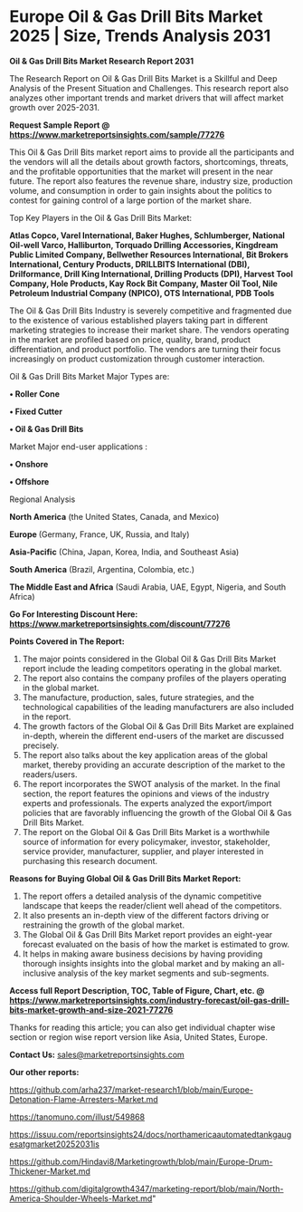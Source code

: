 # Europe Oil & Gas Drill Bits Market 2025 | Size, Trends Analysis 2031

<strong>Oil & Gas Drill Bits Market Research Report 2031</strong>

The Research Report on Oil & Gas Drill Bits Market is a Skillful and Deep Analysis of the Present Situation and Challenges. This research report also analyzes other important trends and market drivers that will affect market growth over 2025-2031.

<strong>Request Sample Report @ <a href=https://www.marketreportsinsights.com/sample/77276>https://www.marketreportsinsights.com/sample/77276</a></strong>

This Oil & Gas Drill Bits market report aims to provide all the participants and the vendors will all the details about growth factors, shortcomings, threats, and the profitable opportunities that the market will present in the near future. The report also features the revenue share, industry size, production volume, and consumption in order to gain insights about the politics to contest for gaining control of a large portion of the market share.

Top Key Players in the Oil & Gas Drill Bits Market:

<strong>Atlas Copco, Varel International, Baker Hughes, Schlumberger, National Oil-well Varco, Halliburton, Torquado Drilling Accessories, Kingdream Public Limited Company, Bellwether Resources International, Bit Brokers International, Century Products, DRILLBITS International (DBI), Drilformance, Drill King International, Drilling Products (DPI), Harvest Tool Company, Hole Products, Kay Rock Bit Company, Master Oil Tool, Nile Petroleum Industrial Company (NPICO), OTS International, PDB Tools</strong>

The Oil & Gas Drill Bits Industry is severely competitive and fragmented due to the existence of various established players taking part in different marketing strategies to increase their market share. The vendors operating in the market are profiled based on price, quality, brand, product differentiation, and product portfolio. The vendors are turning their focus increasingly on product customization through customer interaction.

Oil & Gas Drill Bits Market Major Types are:

<strong>• Roller Cone

• Fixed Cutter

• Oil & Gas Drill Bits</strong>

Market Major end-user applications :

<strong>• Onshore

• Offshore</strong>

Regional Analysis

</u><strong><b>North America</b></strong> (the United States, Canada, and Mexico)

<strong><b>Europe </b></strong>(Germany, France, UK, Russia, and Italy)

<strong><b>Asia-Pacific</b></strong> (China, Japan, Korea, India, and Southeast Asia)

<strong><b>South America</b></strong> (Brazil, Argentina, Colombia, etc.)

<strong><b>The Middle East and Africa</b></strong> (Saudi Arabia, UAE, Egypt, Nigeria, and South Africa)

<strong>Go For Interesting Discount Here: <a href=https://www.marketreportsinsights.com/discount/77276>https://www.marketreportsinsights.com/discount/77276</a></strong>

<strong>Points Covered in The Report:</strong>
<ol>
  <li>The major points considered in the Global Oil & Gas Drill Bits Market report include the leading competitors operating in the global market.</li>
  <li>The report also contains the company profiles of the players operating in the global market.</li>
  <li>The manufacture, production, sales, future strategies, and the technological capabilities of the leading manufacturers are also included in the report.</li>
  <li>The growth factors of the Global Oil & Gas Drill Bits Market are explained in-depth, wherein the different end-users of the market are discussed precisely.</li>
  <li>The report also talks about the key application areas of the global market, thereby providing an accurate description of the market to the readers/users.</li>
  <li>The report incorporates the SWOT analysis of the market. In the final section, the report features the opinions and views of the industry experts and professionals. The experts analyzed the export/import policies that are favorably influencing the growth of the Global Oil & Gas Drill Bits Market.</li>
  <li>The report on the Global Oil & Gas Drill Bits Market is a worthwhile source of information for every policymaker, investor, stakeholder, service provider, manufacturer, supplier, and player interested in purchasing this research document.</li>
</ol>
<strong>Reasons for Buying Global Oil & Gas Drill Bits Market Report:</strong>

<ol>
  <li>The report offers a detailed analysis of the dynamic competitive landscape that keeps the reader/client well ahead of the competitors.</li>
  <li>It also presents an in-depth view of the different factors driving or restraining the growth of the global market.</li>
  <li>The Global Oil & Gas Drill Bits Market report provides an eight-year forecast evaluated on the basis of how the market is estimated to grow.</li>
  <li>It helps in making aware business decisions by having providing thorough insights insights into the global market and by making an all-inclusive analysis of the key market segments and sub-segments.</li>
</ol>
<strong>Access full Report Description, TOC, Table of Figure, Chart, etc. @ <a href=https://www.marketreportsinsights.com/industry-forecast/oil-gas-drill-bits-market-growth-and-size-2021-77276>https://www.marketreportsinsights.com/industry-forecast/oil-gas-drill-bits-market-growth-and-size-2021-77276</a></strong>


Thanks for reading this article; you can also get individual chapter wise section or region wise report version like Asia, United States, Europe.

<strong>Contact Us:</strong>
sales@marketreportsinsights.com

<strong>Our other reports:</strong>

<a href=https://github.com/arha237/market-research1/blob/main/Europe-Detonation-Flame-Arresters-Market.md>https://github.com/arha237/market-research1/blob/main/Europe-Detonation-Flame-Arresters-Market.md</a>

<a href=https://tanomuno.com/illust/549868>https://tanomuno.com/illust/549868</a>

<a href=https://issuu.com/reportsinsights24/docs/northamericaautomatedtankgaugesatgmarket20252031is>https://issuu.com/reportsinsights24/docs/northamericaautomatedtankgaugesatgmarket20252031is</a>

<a href=https://github.com/Hindavi8/Marketingrowth/blob/main/Europe-Drum-Thickener-Market.md>https://github.com/Hindavi8/Marketingrowth/blob/main/Europe-Drum-Thickener-Market.md</a>

<a href=https://github.com/digitalgrowth4347/marketing-report/blob/main/North-America-Shoulder-Wheels-Market.md>https://github.com/digitalgrowth4347/marketing-report/blob/main/North-America-Shoulder-Wheels-Market.md</a>"
